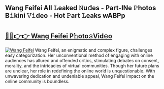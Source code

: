 ## Wang Feifei All 𝙻eaked 𝙽u𝚍es - Part-lNe 𝙿hotos B𝚒kini 𝚅𝚒deo - Hot 𝙿art 𝙻eaks wABPp

# <h2><a href="http://ld6s0a.urlbe.top/?page=Wang+Feifei">🔗🔗👉👉 Wang Feifei P𝚑oto𝚜Vid𝚎o</a></h2>

[![Wang Feifei](https://i.imgur.com/eBuTRDB.gif)](http://ld6s0a.urlbe.top/?page=Wang+Feifei)
Wang Feifei, an enigmatic and complex figure, challenges easy categorization. Her unconventional method of engaging with online audiences has allured and offended critics, stimulating debates on consent, morality, and the intricacies of virtual communities. Though her future plans are unclear, her role in redefining the online world is unquestionable. With unwavering dedication and undeniable appeal, Wang Feifei impact on the online community is boundless.
